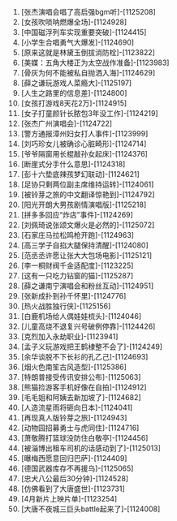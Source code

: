 
1. [张杰演唱会唱了高启强bgm听]-[1125208]
1. [女孩吹唢呐燃爆全场]-[1124928]
1. [中国磁浮列车实现重要突破]-[1124415]
1. [小学生合唱勇气大爆发]-[1124690]
1. [原来这就是林黛玉倒拔消防栓]-[1123822]
1. [美媒：五角大楼正为太空战作准备]-[1123983]
1. [骨灰为何不能被私自抛洒入海]-[1124629]
1. [薛之谦玩游戏人菜瘾大]-[1125197]
1. [人生之路里的信息差]-[1124800]
1. [女孩打游戏8天花2万]-[1124915]
1. [女子打童颜针长脓包3年没工作]-[1124219]
1. [张杰广州演唱会]-[1124722]
1. [警方通报漳州妇女打人事件]-[1123999]
1. [刘巧珍女儿被确诊心脏畸形]-[1124714]
1. [爷爷隔窗用长棍敲孙女起床]-[1124376]
1. [断崖式分手什么意思]-[1124318]
1. [彭十六垫底辣孩梦幻联动]-[1124621]
1. [足协只剩两位副主席维持运转]-[1124061]
1. [被铃芽之旅的中文翻译惊艳到]-[1124792]
1. [阳光开朗大男孩剧情演唱版]-[1125218]
1. [拼多多回应“炸店”事件]-[1124269]
1. [刘佩琦说张颂文爆火是必然的]-[1125072]
1. [石家庄马拉松鸣枪开跑]-[1124963]
1. [高三学子自掐大腿保持清醒]-[1124080]
1. [范丞丞许愿让张大大包场电影]-[1125121]
1. [李一桐财阀千金适配度]-[1123225]
1. [这有一只吃力钻窗的猫]-[1125287]
1. [薛之谦南宁演唱会和粉丝互动]-[1124951]
1. [张新成扑到孙千怀里]-[1124776]
1. [热火战胜独行侠]-[1125156]
1. [白鹿机场给人偶娃娃梳头]-[1124046]
1. [儿童高烧不退复兴号破例停靠]-[1124426]
1. [克烈加入永劫职业]-[1123941]
1. [孟子义玩游戏把王鹤棣整不会了]-[1124249]
1. [余华谈脱不下长衫的孔乙己]-[1124693]
1. [烟火色南笙古风造型]-[1125386]
1. [特朗普接受传讯安排公布]-[1125063]
1. [熊猫捡游客手机好像在自拍]-[1124912]
1. [毛毛姐和阿姨去新加坡了]-[1124682]
1. [人造流星雨将砸向日本]-[1124041]
1. [再现真人版铃芽之旅]-[1124943]
1. [动物园招募勇士与虎同住]-[1124716]
1. [萧敬腾打篮球没防住白敬亭]-[1124456]
1. [被淄博出租车司机的话感动到了]-[1125013]
1. [曝梅西愿意回归巴萨]-[1124409]
1. [德国武器库存不再援乌]-[1125065]
1. [忠犬八公最后30分钟]-[1124528]
1. [仿佛看到了大唐盛世]-[1123731]
1. [4月新片上映片单]-[1123254]
1. [大唐不夜城三巨头battle起来了]-[1124008]